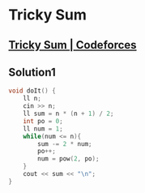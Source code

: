 # Tricky Sum
## [Tricky Sum | Codeforces](https://codeforces.com/contest/598/problem/A)


## Solution1
```cpp
void doIt() {
    ll n;
    cin >> n;
    ll sum = n * (n + 1) / 2;
    int po = 0;
    ll num = 1;
    while(num <= n){
        sum -= 2 * num;
        po++;
        num = pow(2, po);
    }
    cout << sum << "\n";
}
```
